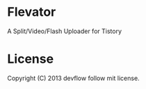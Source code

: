 Flevator
========

A Split/Video/Flash Uploader for Tistory

License
========

Copyright (C) 2013 devflow
follow mit license.
